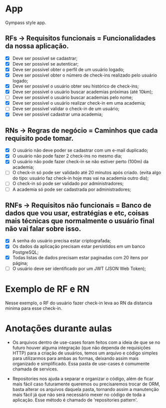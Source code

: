 # App

Gympass style app.

## RFs -> Requisitos funcionais = Funcionalidades da nossa aplicação.

- [x] Deve ser possível se cadastrar;
- [x] Deve ser possível se autenticar;
- [x] Deve ser possível obter o perfil de um usuário logado;
- [x] Deve ser possível obter o número de check-ins realizado pelo usuário logado;
- [x] Deve ser possível o usuário obter seu histórico de check-ins;
- [x] Deve ser possível o usuário buscar academias próximas (até 10km);
- [ ] Deve ser possível o usuário buscar academias pelo nome;
- [x] Deve ser possível o usuário realizar check-in em uma academia;
- [ ] Deve ser possível validar o check-in de um usuário;
- [x] Deve ser possível cadastrar uma academia;

## RNs -> Regras de negócio = Caminhos que cada requisito pode tomar.

- [x] O usuário não deve poder se cadastrar com um e-mail duplicado;
- [x] O usuário não pode fazer 2 check-ins no mesmo dia;
- [x] O usuário não pode fazer check-in se não estiver perto (100m) da academia;
- [ ] O check-in só pode ser validado até 20 minutos após criado. (evita algo do tipo: usuário faz check-in hoje mas vai na academia outro dia);
- [ ] O check-in só pode ser validado por administradores;
- [ ] A academia só pode ser cadastrada por administradores;

## RNFs -> Requisitos não funcionais = Banco de dados que vou usar, estratégias e etc, coisas mais técnicas que normalmente o usuário final não vai falar sobre isso.

- [x] A senha do usuário precisa estar criptografada;
- [x] Os dados da aplicação precisam estar persistidos em um banco PostgreSQL;
- [x] Todas listas de dados precisam estar paginadas com 20 itens por página;
- [ ] O usuário deve ser identificado por um JWT (JSON Web Token);

# Exemplo de RF e RN

Nesse exemplo, o RF do usuário fazer check-in leva ao RN da distancia minima para esse check-in.

# Anotações durante aulas

- Os arquivos dentro de use-cases foram feitos com a ideia de que se no futuro houver alguma integração (que não dependa de requisições HTTP) para a criação de usuários, temos um arquivo e código simples para utilizarmos para ambas as formas, deixando assim mais organizado e simplificado. Essa pasta de use-cases é comumente chamada de services.

- Repositories nos ajuda a separar e organizar o código, além de ficar mais fácil caso futuramente queremos ou precisaremos trocar de ORM, basta alterar os arquivos daquela pasta, tornando assim a manutenção mais fácil já que não será necessário mexer no código de toda a aplicação. Esse método é chamado de 'repositories pattern'.
